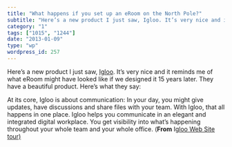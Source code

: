 ```yaml
---
title: "What happens if you set up an eRoom on the North Pole?"
subtitle: "Here’s a new product I just saw, Igloo. It’s very nice and it r..."
category: "1"
tags: ["1015", "1244"]
date: "2013-01-09"
type: "wp"
wordpress_id: 257
---
```

Here’s a new product I just saw, [Igloo](http://www.igloosoftware.com/tour). It’s very nice and it reminds me of what eRoom might have looked like if we designed it 15 years later. They have a beautiful product. Here’s what they say:

> 
At its core, Igloo is about communication: In your day, you might give updates, have discussions and share files with your team. With Igloo, that all happens in one place. Igloo helps you communicate in an elegant and integrated digital workplace. You get visibility into what’s happening throughout your whole team and your whole office. (**From** I[gloo Web Site tour)](http://www.igloosoftware.com/tour)